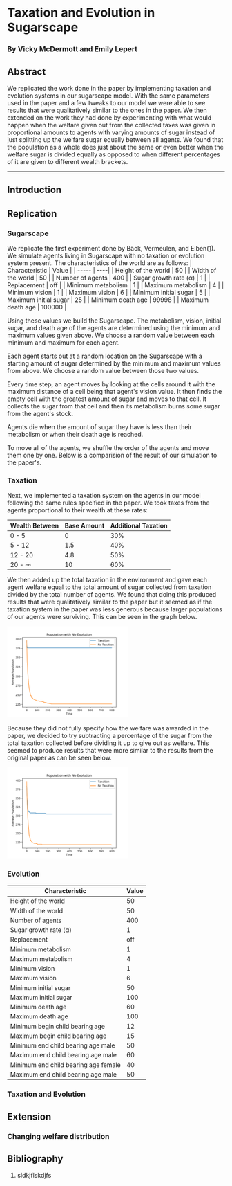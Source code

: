 # Taxation and Evolution in Sugarscape
### By Vicky McDermott and Emily Lepert

## Abstract
We replicated the work done in the paper by implementing taxation and evolution systems in our sugarscape model. With the same parameters used in the paper and a few tweaks to our model we were able to see results that were qualitatively similar to the ones in the paper. We then extended on the work they had done by experimenting with what would happen when the welfare given out from the collected taxes was given in proportional amounts to agents with varying amounts of sugar instead of just splitting up the welfare sugar equally between all agents. We found that the population as a whole does just about the same or even better when the welfare sugar is divided equally as opposed to when different percentages of it are given to different wealth brackets.
_________________________________________________________

## Introduction

## Replication

### Sugarscape
We replicate the first experiment done by Bäck, Vermeulen, and Eiben([1](#Bibliography)). We simulate agents living in Sugarscape with no taxation or evolution system present. The characteristics of the world are as follows:
| Characteristic | Value |
| ----- | ----|
| Height of the world | 50 |
| Width of the world | 50 |
| Number of agents | 400 |
| Sugar growth rate (α) | 1 |
| Replacement | off |
| Minimum metabolism | 1 |
| Maximum metabolism | 4 |
| Minimum vision | 1 |
| Maximum vision | 6 |
| Minimum initial sugar | 5 |
| Maximum initial sugar | 25 |
| Minimum death age | 99998 |
| Maximum death age | 100000 |

Using these values we build the Sugarscape. The metabolism, vision, initial sugar, and death age of the agents are determined using the minimum and maximum values given above. We choose a random value between each minimum and maximum for each agent.

Each agent starts out at a random location on the Sugarscape with a starting amount of sugar determined by the minimum and maximum values from above. We choose a random value between those two values.

Every time step, an agent moves by looking at the cells around it with the maximum distance of a cell being that agent's vision value. It then finds the empty cell with the greatest amount of sugar and moves to that cell. It collects the sugar from that cell and then its metabolism burns some sugar from the agent's stock.

Agents die when the amount of sugar they have is less than their metabolism or when their death age is reached.

To move all of the agents, we shuffle the order of the agents and move them one by one. Below is a comparision of the result of our simulation to the paper's.

### Taxation
Next, we implemented a taxation system on the agents in our model following the same rules specified in the paper. We took taxes from the agents proportional to their wealth at these rates:

| Wealth Between | Base Amount | Additional Taxation |
| ------- | ------- | ------- |
| 0 - 5 | 0 | 30% |
| 5 - 12 | 1.5 | 40% |
| 12 - 20 | 4.8 | 50% |
| 20 - &infin; | 10 | 60% |

We then added up the total taxation in the environment and gave each agent welfare equal to the total amount of sugar collected from taxation divided by the total number of agents. We found that doing this produced results that were qualitatively similar to the paper but it seemed as if the taxation system in the paper was less generous because larger populations of our agents were surviving. This can be seen in the graph below.

<img width="280" src="https://raw.githubusercontent.com/ComplexityVE/SugarEvax/master/images/noevol_noredist_govttakesnone.png">

Because they did not fully specify how the welfare was awarded in the paper, we decided to try subtracting a percentage of the sugar from the total taxation collected before dividing it up to give out as welfare. This seemed to produce results that were more similar to the results from the original paper as can be seen below.

<img width="280" src="https://raw.githubusercontent.com/ComplexityVE/SugarEvax/master/images/noevol_noredist.png">


### Evolution

| Characteristic | Value |
| ----- | ----|
| Height of the world | 50 |
| Width of the world | 50 |
| Number of agents | 400 |
| Sugar growth rate (α) | 1 |
| Replacement | off |
| Minimum metabolism | 1 |
| Maximum metabolism | 4 |
| Minimum vision | 1 |
| Maximum vision | 6 |
| Minimum initial sugar | 50 |
| Maximum initial sugar | 100 |
| Minimum death age | 60 |
| Maximum death age | 100 |
| Minimum begin child bearing age | 12 |
| Maximum begin child bearing age | 15 |
| Minimum end child bearing age male | 50 |
| Maximum end child bearing age male | 60 |
| Minimum end child bearing age female | 40 |
| Maximum end child bearing age male | 50 |

### Taxation and Evolution

## Extension

### Changing welfare distribution

## Bibliography
1. sldkjflskdjfs
